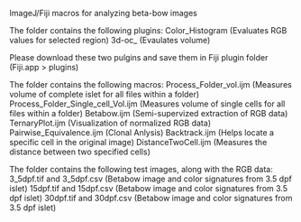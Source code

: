 ImageJ/Fiji macros for analyzing beta-bow images

The folder contains the following plugins:
Color_Histogram (Evaluates RGB values for selected region)
3d-oc_ (Evaulates volume)

Please download these two pulgins and save them in Fiji plugin folder (Fiji.app > plugins)

The folder contains the following macros:
Process_Folder_vol.ijm (Measures volume of complete islet for all files within a folder)
Process_Folder_Single_cell_Vol.ijm (Measures volume of single cells for all files within a folder)
Betabow.ijm (Semi-supervized extraction of RGB data)
TernaryPlot.ijm (Visualization of normalized RGB data)
Pairwise_Equivalence.ijm (Clonal Anlysis)
Backtrack.ijm (Helps locate a specific cell in the original image)
DistanceTwoCell.ijm (Measures the distance between two specified cells)

The folder contains the following test images, along with the RGB data:
3_5dpf.tif and 3_5dpf.csv (Betabow image and color signatures from 3.5 dpf islet) 
15dpf.tif  and 15dpf.csv (Betabow image and color signatures from 3.5 dpf islet)
30dpf.tif and 30dpf.csv (Betabow image and color signatures from 3.5 dpf islet)
